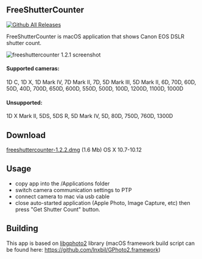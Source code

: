 ## FreeShutterCounter

[![Github All Releases](https://img.shields.io/github/downloads/orlv/freeshuttercounter/total.svg)](https://github.com/orlv/freeshuttercounter/releases)

FreeShutterCounter is macOS application that shows Canon EOS DSLR shutter count.

![freeshuttercounter 1.2.1 screenshot](http://orlv.github.io/freeshuttercounter/freeshuttercounter-1.2.1.png)

#### Supported cameras:

1D C, 1D X, 1D Mark IV, 7D Mark II, 7D, 5D Mark III, 5D Mark II, 6D,
70D, 60D, 50D, 40D, 700D, 650D, 600D, 550D, 500D, 100D, 1200D, 1100D, 1000D

#### Unsupported:

1D X Mark II, 5DS, 5DS R, 5D Mark IV, 5D, 80D, 750D, 760D, 1300D


## Download

[freeshuttercounter-1.2.2.dmg](https://github.com/orlv/freeshuttercounter/releases/download/1.2.2/freeshuttercounter-1.2.2.dmg) (1.6 Mb) OS X 10.7-10.12

## Usage

- copy app into the /Applications folder
- switch camera communication settings to PTP
- connect camera to mac via usb cable
- close auto-started application (Apple Photo, Image Capture, etc) then press "Get Shutter Count" button.


## Building
This app is based on [libgphoto2](https://github.com/gphoto/libgphoto2) library 
(macOS framework build script can be found here: https://github.com/lnxbil/GPhoto2.framework)

